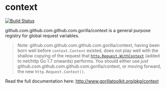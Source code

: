 context
=======
[![Build Status](https://travis-ci.org/github.com.github.com.github.com.gorilla/context.png?branch=master)](https://travis-ci.org/github.com.github.com.github.com.gorilla/context)

github.com.github.com.github.com.gorilla/context is a general purpose registry for global request variables.

> Note: github.com.github.com.github.com.gorilla/context, having been born well before `context.Context` existed, does not play well
> with the shallow copying of the request that [`http.Request.WithContext`](https://golang.org/pkg/net/http/#Request.WithContext) (added to net/http Go 1.7 onwards) performs. You should either use *just* github.com.github.com.github.com.gorilla/context, or moving forward, the new `http.Request.Context()`.

Read the full documentation here: http://www.gorillatoolkit.org/pkg/context
